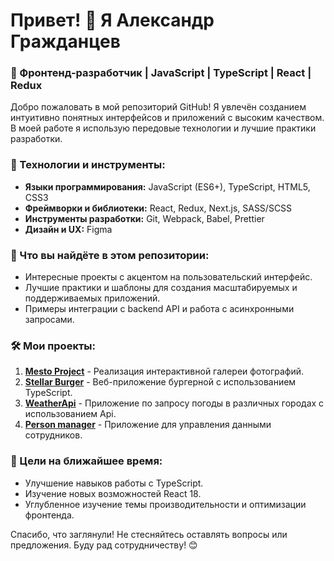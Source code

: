 # Привет! 👋 Я Александр Гражданцев

### 🌟 Фронтенд-разработчик | JavaScript | TypeScript | React | Redux 

Добро пожаловать в мой репозиторий GitHub! Я увлечён созданием интуитивно понятных интерфейсов и приложений с высоким качеством. В моей работе я использую передовые технологии и лучшие практики разработки.

### 🚀 Технологии и инструменты:
- **Языки программирования:** JavaScript (ES6+), TypeScript, HTML5, CSS3
- **Фреймворки и библиотеки:** React, Redux, Next.js, SASS/SCSS
- **Инструменты разработки:** Git, Webpack, Babel, Prettier
- **Дизайн и UX:** Figma

### 📌 Что вы найдёте в этом репозитории:
- Интересные проекты с акцентом на пользовательский интерфейс.
- Лучшие практики и шаблоны для создания масштабируемых и поддерживаемых приложений.
- Примеры интеграции с backend API и работа с асинхронными запросами.

### 🛠️ Мои проекты:
1. **[Mesto Project](https://github.com/Shimatrix/mesto-project-ff)** - Реализация интерактивной галереи фотографий.
2. **[Stellar Burger](https://github.com/Shimatrix/stellar-burger)** - Веб-приложение бургерной с использованием TypeScript.
3. **[WeatherApi](https://github.com/Shimatrix/weatherApi)** - Приложение по запросу погоды в различных городах с использованием Api.
4. **[Person manager](https://github.com/Shimatrix/person-manager/tree/main)** - Приложение для управления данными сотрудников.

### 🎯 Цели на ближайшее время:
- Улучшение навыков работы с TypeScript.
- Изучение новых возможностей React 18.
- Углубленное изучение темы производительности и оптимизации фронтенда.

Спасибо, что заглянули! Не стесняйтесь оставлять вопросы или предложения. Буду рад сотрудничеству! 😊

